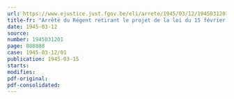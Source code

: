 ```yaml
---
url: https://www.ejustice.just.fgov.be/eli/arrete/1945/03/12/1945031201/justel
title-fr: "Arrêté du Régent retirant le projet de la loi du 15 février 1945, complétant les lois coordonnées du 7 septembre 1939 et du 14 décembre 1944, donnant au Roi des pouvoirs extraordinaires"
date: 1945-03-12
source:
number: 1945031201
page: 888888
case: 1945-03-12/01
publication: 1945-03-15
starts:
modifies:
pdf-original:
pdf-consolidated:
---
```


